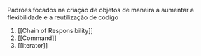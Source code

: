 Padrões focados na criação de objetos de maneira a aumentar a flexibilidade e a reutilização de código

1. [[Chain of Responsibility]]
2. [[Command]]
3. [[Iterator]]